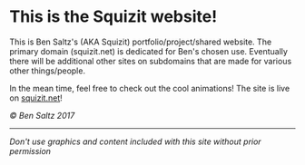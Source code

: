 # This is the Squizit website!

This is Ben Saltz's (AKA Squizit) portfolio/project/shared website. The primary domain (squizit.net) is dedicated for Ben's chosen use. Eventually there will be additional other sites on subdomains that are made for various other things/people.

In the mean time, feel free to check out the cool animations! The site is live on [squizit.net](http://squizit.net/)!

*&copy; Ben Saltz 2017*

---

*Don't use graphics and content included with this site without prior permission*
